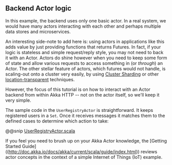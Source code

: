 Backend Actor logic
-------------------

In this example, the backend uses only one basic actor. In a real system, we would have many actors interacting
with each other and perhaps multiple data stores and microservices.

An interesting side-note to add here is: using actors in applications like this adds value
by just providing functions that returns Futures.
In fact, if your logic is stateless and simple request/reply style, you may not need to back it with an Actor.
Actors do shine however when you need to keep some form of state and allow various requests to access something in
(or *through*) an Actor. The other stellar feature of actors, which futures would not handle, is scaling-out onto a
cluster very easily, by using [Cluster Sharding](http://doc.akka.io/docs/akka/current/scala/cluster-sharding.html)
or other [location-transparent](http://doc.akka.io/docs/akka/current/scala/general/remoting.html) techniques.

However, the focus of this tutorial is on how to interact with an Actor backend from within Akka HTTP -- not on
the actor itself, so we'll keep it very simple.
 
The sample code in the `UserRegistryActor` is straightforward. It keeps registered users in a `Set`. Once it receives
messages it matches them to the defined cases to determine which action to take:

@@snip [UserRegistryActor.scala]($g8src$/java/com/lightbend/akka/http/sample/UserRegistryActor.java)

If you feel you need to brush up on your Akka Actor knowledge, the [Getting Started Guide]
((http://doc.akka.io/docs/akka/current/scala/guide/index.html)) reviews actor concepts in
the context of a simple Internet of Things (IoT) example.
